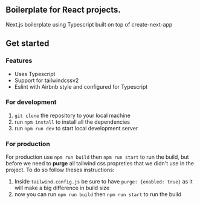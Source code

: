 ## Boilerplate for React projects.

Next.js boilerplate using Typescript built on top of create-next-app<br/>
## Get started

### Features
* Uses Typescript
* Support for tailwindcssv2
* Eslint with Airbnb style and configured for Typescript
### For development

1. `git clone` the repository to your local machine
2. run `npm install` to install all the dependencies
3. run `npm run dev` to start local development server

### For production

For production use `npm run build` then `npm run start` to run the build, but before we need to **purge** all tailwind css propreties that we didn't use in the project. To do so follow theses instructions:

1. Inside `tailwind.config.js` be sure to have `purge: {enabled: true}` as it will make a big difference in build size
2. now you can run `npm run build` then `npm run start` to run the build
